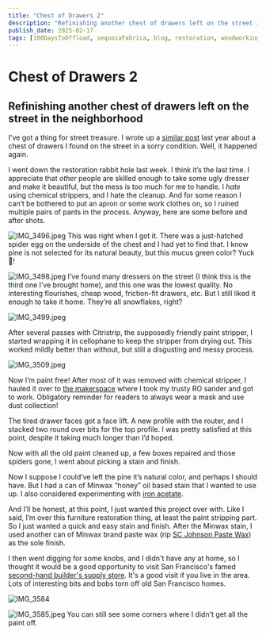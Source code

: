 ```yaml
---
title: "Chest of Drawers 2"
description: "Refinishing another chest of drawers left on the street in the neighborhood"
publish_date: 2025-02-17
tags: [100DaysToOffload, sequoiaFabrica, blog, restoration, woodworking]
---
```


# Chest of Drawers 2
## Refinishing another chest of drawers left on the street in the neighborhood

I've got a thing for street treasure. I wrote up a [similar post](https://dizzard.net/articles/chest_of_drawers/article.html) last year about a chest of drawers I found on the street in a sorry condition. Well, it happened again.

I went down the restoration rabbit hole last week. I think it’s the last time. I appreciate that *other* people are skilled enough to take some ugly dresser and make it beautiful, but the mess is too much for me to handle. I *hate* using chemical strippers, and I hate the cleanup. And for some reason I can’t be bothered to put an apron or some work clothes on, so I ruined multiple pairs of pants in the process. Anyway, here are some before and after shots.

![IMG_3496.jpeg](IMG_3496.jpeg)
This was right when I got it. There was a just-hatched spider egg on the underside of the chest and I had yet to find that. I know pine is not selected for its natural beauty, but this mucus green color? Yuck 🤮!

![IMG_3498.jpeg](IMG_3498.jpeg)
I’ve found many dressers on the street (I think this is the third one I’ve brought home), and this one was the lowest quality. No interesting flourishes, cheap wood, friction-fit drawers, etc. But I still liked it enough to take it home. They’re all snowflakes, right?

![IMG_3499.jpeg](IMG_3499.jpeg)

After several passes with Citristrip, the supposedly friendly paint stripper, I started wrapping it in cellophane to keep the stripper from drying out. This worked mildly better than without, but still a disgusting and messy process.

![IMG_3509.jpeg](IMG_3509.jpeg)

Now I’m paint free! After most of it was removed with chemical stripper, I hauled it over to [the makerspace](https://sequoiafabrica.org) where I took my trusty RO sander and got to work. Obligatory reminder for readers to always wear a mask and use dust collection!

The tired drawer faces got a face lift. A new profile with the router, and I stacked two round over bits for the top profile. I was pretty satisfied at this point, despite it taking much longer than I’d hoped.

Now with all the old paint cleaned up, a few boxes repaired and those spiders gone, I went about picking a stain and finish.

Now I suppose I could’ve left the pine it’s natural color, and perhaps I should have. But I had a can of Minwax “honey” oil based stain that I wanted to use up. I also considered experimenting with [iron acetate](https://timberbiscuitwoodworks.com/blog/how-to-ebonize-wood).

And I’ll be honest, at this point, I just wanted this project over with. Like I said, I’m over this furniture restoration thing, at least the paint stripping part. So I just wanted a quick and easy stain and finish. After the Minwax stain, I used another can of Minwax brand paste wax (rip [SC Johnson Paste Wax](https://woodworkingadvisor.com/why-was-johnson-paste-wax-discontinued/)) as the sole finish.

I then went digging for some knobs, and I didn't have any at home, so I thought it would be a good opportunity to visit San Francisco's famed [second-hand builder's supply store](https://buildingresources.org/). It's a good visit if you live in the area. Lots of interesting bits and bobs torn off old San Francisco homes.

![IMG_3584](IMG_3584.jpeg)

![IMG_3585.jpeg](IMG_3585.jpeg)
You can still see some corners where I didn't get all the paint off. 
